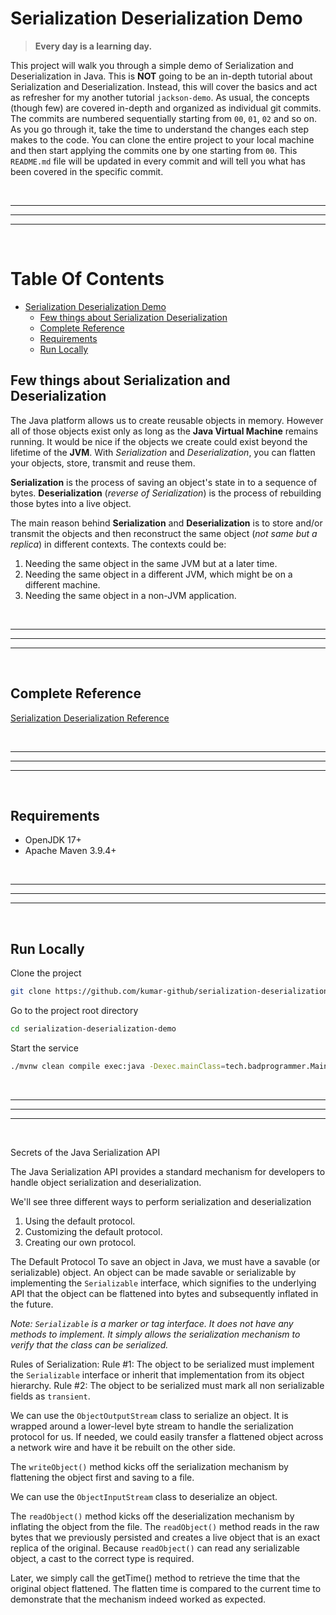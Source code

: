 # Serialization Deserialization Demo
> **Every day is a learning day.**

This project will walk you through a simple demo of Serialization and Deserialization in Java. This is **NOT** going to be an in-depth tutorial about Serialization and Deserialization. Instead, this will cover the basics and act as refresher for my another tutorial `jackson-demo`. As usual, the concepts (though few) are covered in-depth and organized as individual git commits. The commits are numbered sequentially starting from `00`, `01`, `02` and so on. As you go through it, take the time to understand the changes each step makes to the code. You can clone the entire project to your local machine and then start applying the commits one by one starting from `00`. This `README.md` file will be updated in every commit and will tell you what has been covered in the specific commit.

<br/>

---

---

---

<br/>

Table Of Contents
=================

* [Serialization Deserialization Demo](#serialization-deserialization-demo)
  * [Few things about Serialization Deserialization](#few-things-about-serialization-deserialization)
  * [Complete Reference](#complete-reference)
  * [Requirements](#requirements)
  * [Run Locally](#run-locally)
   
## Few things about Serialization and Deserialization

The Java platform allows us to create reusable objects in memory. However all of those objects exist only as long as the **Java Virtual Machine** remains running. It would be nice if the objects we create could exist beyond the lifetime of the **JVM**. With *Serialization* and *Deserialization*, you can flatten your objects, store, transmit and reuse them.

**Serialization** is the process of saving an object's state in to a sequence of bytes.
**Deserialization** (*reverse of Serialization*) is the process of rebuilding those bytes into a live object.

The main reason behind **Serialization** and **Deserialization** is to store and/or transmit the objects and then reconstruct the same object (*not same but a replica*) in different contexts. The contexts could be:
1. Needing the same object in the same JVM but at a later time.
2. Needing the same object in a different JVM, which might be on a different machine.
3. Needing the same object in a non-JVM application.

<br/>

---

---

---

<br/>

## Complete Reference

[Serialization Deserialization Reference](https://docs.oracle.com/javase/8/docs/platform/serialization/spec/serialTOC.html)

<br/>

---

---

---

<br/>

## Requirements

* OpenJDK 17+
* Apache Maven 3.9.4+

<br/>

---

---

---

<br/>

## Run Locally

Clone the project

```bash
git clone https://github.com/kumar-github/serialization-deserialization-demo
```

Go to the project root directory

```bash
cd serialization-deserialization-demo
```

Start the service

```bash
./mvnw clean compile exec:java -Dexec.mainClass=tech.badprogrammer.Main
```

<br/>

---

---

---

<br/>


Secrets of the Java Serialization API

The Java Serialization API provides a standard mechanism for developers to handle object serialization and deserialization.

We'll see three different ways to perform serialization and deserialization
1. Using the default protocol.
2. Customizing the default protocol.
3. Creating our own protocol.

The Default Protocol
To save an object in Java, we must have a savable (or serializable) object. An object can be made savable or serializable by implementing the `Serializable` interface, which signifies to the underlying API that the object can be flattened into bytes and subsequently inflated in the future.

*Note: `Serializable` is a marker or tag interface. It does not have any methods to implement. It simply allows the serialization mechanism to verify that the class can be serialized.*

Rules of Serialization:
Rule #1: The object to be serialized must implement the `Serializable` interface or inherit that implementation from its object hierarchy.
Rule #2: The object to be serialized must mark all non serializable fields as `transient`.

We can use the `ObjectOutputStream` class to serialize an object. It is wrapped around a lower-level byte stream to handle the serialization protocol for us. If needed, we could easily transfer a flattened object across a network wire and have it be rebuilt on the other side.

The `writeObject()` method kicks off the serialization mechanism by flattening the object first and saving to a file.

We can use the `ObjectInputStream` class to deserialize an object.

The `readObject()` method kicks off the deserialization mechanism by inflating the object from the file. The `readObject()` method reads in the raw bytes that we previously persisted and creates a live object that is an exact replica of the original. Because `readObject()` can read any serializable object, a cast to the correct type is required.

Later, we simply call the getTime() method to retrieve the time that the original object flattened. The flatten time is compared to the current time to demonstrate that the mechanism indeed worked as expected.
